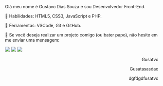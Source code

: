 
<div align=left width=50%>
Olá meu nome é Gustavo Dias Souza e sou Desenvolvedor Front-End.

<p align=left>
🚀 Habilidades: HTML5, CSS3, JavaScript e PHP.
</p>

<p align= left>
💼 Ferramentas: VSCode, Git e GitHub.
</p>

<p align=left>
💌 Se você deseja realizar um projeto comigo (ou bater papo), não hesite em me enviar uma mensagem:
</p>

<p align="left">
  <a href="https://www.instagram.com/gustavosouza21_/" alt="Instagram">
  <img src="https://img.shields.io/badge/-Instagram-DF0174?style=for-the-badge&logo=instagram&logoColor=white&link=https://www.facebook.com/gustavo.souza.ds"/></a>

  <a href="https://www.facebook.com/gustavo.souza.ds" alt="Facebook">
  <img src="https://img.shields.io/badge/-Facebook-3b5998?style=for-the-badge&logo=facebook&logoColor=white&link=https://www.instagram.com/gustavosouza21_/"/></a>
  
  <a href="https://www.linkedin.com/in/gustavo-dias-souza-214449200/">
  <img src="https://camo.githubusercontent.com/c00f87aeebbec37f3ee0857cc4c20b21fefde8a96caf4744383ebfe44a47fe3f/68747470733a2f2f696d672e736869656c64732e696f2f62616467652f2d4c696e6b6564496e2d2532333030373742353f7374796c653d666f722d7468652d6261646765266c6f676f3d6c696e6b6564696e266c6f676f436f6c6f723d7768697465"></a>
</p>  
</div>
<div align=right width=50%>
  <p>Gusatvo</p>
  <p>Gusatasasdao</p>
  <p>dgfdgdfusatvo</p>
</div>

